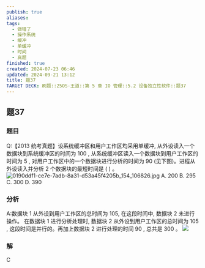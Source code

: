 ```yaml
---
publish: true
aliases: 
tags:
  - 做错了
  - 操作系统
  - 缓冲
  - 单缓冲
  - 时间
  - 真题
finished: true
created: 2024-07-23 06:46
updated: 2024-09-21 13:12
title: 题37
TARGET DECK: 刷题::25OS-王道::第 5 章 IO 管理::5.2 设备独立性软件::题37
---
```


## 题37
### 题目
Q:【2013 统考真题】设系统缓冲区和用户工作区均采用单缓冲, 从外设读入一个数据块到系统缓冲区的时间为 100 , 从系统缓冲区读入一个数据块到用户工作区的时间为 5 , 对用户工作区中的一个数据块进行分析的时间为 90 (见下图)。进程从外设读入并分析 2 个数据块的最短时间是 ( ) 。
![0190ddf1-ce7e-7adb-8a31-d53a45f4205b_154_106826.jpg](https://img.hwenyi.live/202407231258121.webp)
A. 200 B. 295 C. 300 D. 390
### 分析
A:数据块 1 从外设到用户工作区的总时间为 105, 在这段时间中, 数据块 2 未进行操作。
在数据块 1 进行分析处理时, 数据块 2 从外设到用户工作区的总时间为 105 , 这段时间是并行的。再加上数据块 2 进行处理的时间 90 , 总共是 300 。
![](https://img.hwenyi.live/202408112129660.webp)
### 解
C
